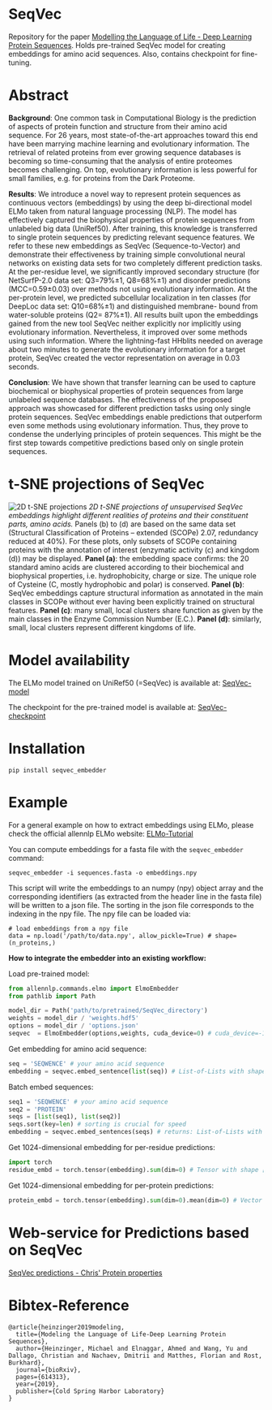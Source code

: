 # SeqVec

Repository for the paper [Modelling the Language of Life - Deep Learning Protein Sequences](https://www.biorxiv.org/content/10.1101/614313v3).
Holds pre-trained SeqVec model for creating embeddings for amino acid sequences. Also, contains checkpoint for fine-tuning.

# Abstract
**Background**: One common task in Computational Biology is the prediction of aspects of protein function and structure from their amino acid sequence. For 26 years, most state-of-the-art approaches toward this end have been marrying machine learning and evolutionary information. The retrieval of related proteins from ever growing sequence databases is becoming so time-consuming that the analysis of entire proteomes becomes challenging. On top, evolutionary information is less powerful for small families, e.g. for proteins from the Dark Proteome.

**Results**: We introduce a novel way to represent protein sequences as continuous vectors (embeddings) by using the deep bi-directional model ELMo taken from natural language processing (NLP). The model has effectively captured the biophysical properties of protein sequences from unlabeled big data (UniRef50). After training, this knowledge is transferred to single protein sequences by predicting relevant sequence features. We refer to these new embeddings as SeqVec (Sequence-to-Vector) and demonstrate their effectiveness by training simple convolutional neural networks on existing data sets for two completely different prediction tasks. At the per-residue level, we significantly improved secondary structure (for NetSurfP-2.0 data set: Q3=79%±1, Q8=68%±1) and disorder predictions (MCC=0.59±0.03) over methods not using evolutionary information. At the per-protein level, we predicted subcellular localization in ten classes (for DeepLoc data set: Q10=68%±1) and distinguished membrane- bound from water-soluble proteins (Q2= 87%±1). All results built upon the embeddings gained from the new tool SeqVec neither explicitly nor implicitly using evolutionary information. Nevertheless, it improved over some methods using such information. Where the lightning-fast HHblits needed on average about two minutes to generate the evolutionary information for a target protein, SeqVec created the vector representation on average in 0.03 seconds.

**Conclusion**: We have shown that transfer learning can be used to capture biochemical or biophysical properties of protein sequences from large unlabeled sequence databases. The effectiveness of the proposed approach was showcased for different prediction tasks using only single protein sequences. SeqVec embeddings enable predictions that outperform even some methods using evolutionary information. Thus, they prove to condense the underlying principles of protein sequences. This might be the first step towards competitive predictions based only on single protein sequences.

# t-SNE projections of SeqVec
![2D t-SNE projections](seqvec_tsne.png "2D t-SNE projections of SeqVec")
*2D t-SNE projections of unsupervised SeqVec embeddings highlight different realities of proteins and their constituent parts, amino acids.* Panels (b) to (d) are based on the same data set (Structural Classification of Proteins – extended (SCOPe) 2.07, redundancy reduced at 40%). For these plots, only subsets of SCOPe containing proteins with the annotation of interest (enzymatic activity (c) and kingdom (d)) may be displayed. **Panel (a)**: the embedding space confirms: the 20 standard amino acids are clustered according to their biochemical and biophysical properties, i.e. hydrophobicity, charge or size. The unique role of Cysteine (C, mostly hydrophobic and polar) is conserved. **Panel (b)**: SeqVec embeddings capture structural information as annotated in the main classes in SCOPe without ever having been explicitly trained on structural features. **Panel (c)**: many small, local clusters share function as given by the main classes in the Enzyme Commission Number (E.C.). **Panel (d)**: similarly, small, local clusters represent different kingdoms of life.

# Model availability
The ELMo model trained on UniRef50 (=SeqVec) is available at:
[SeqVec-model](https://rostlab.org/~deepppi/seqvec.zip)

The checkpoint for the pre-trained model is available at:
[SeqVec-checkpoint](https://rostlab.org/~deepppi/seqvec_checkpoint.tar.gz)

# Installation

```
pip install seqvec_embedder
```

# Example
For a general example on how to extract embeddings using ELMo, please check the 
official allennlp ELMo website: [ELMo-Tutorial](https://github.com/allenai/allennlp/blob/master/tutorials/how_to/elmo.md)

You can compute embeddings for a fasta file with the `seqvec_embedder` command:

```
seqvec_embedder -i sequences.fasta -o embeddings.npy
```
This script will write the embeddings to an numpy (npy) object array and the corresponding identifiers (as extracted from the header line in the fasta file) will be written to a json file. The sorting in the json file corresponds to the indexing in the npy file. The npy file can be loaded via:

```
# load embeddings from a npy file 
data = np.load('/path/to/data.npy', allow_pickle=True) # shape=(n_proteins,)
```

**How to integrate the embedder into an existing workflow:**


Load pre-trained model:

```python
from allennlp.commands.elmo import ElmoEmbedder
from pathlib import Path

model_dir = Path('path/to/pretrained/SeqVec_directory')
weights = model_dir / 'weights.hdf5'
options = model_dir / 'options.json'
seqvec  = ElmoEmbedder(options,weights, cuda_device=0) # cuda_device=-1 for CPU
```

Get embedding for amino acid sequence:

```python
seq = 'SEQWENCE' # your amino acid sequence
embedding = seqvec.embed_sentence(list(seq)) # List-of-Lists with shape [3,L,1024]
```

Batch embed sequences:

```python
seq1 = 'SEQWENCE' # your amino acid sequence
seq2 = 'PROTEIN'
seqs = [list(seq1), list(seq2)]
seqs.sort(key=len) # sorting is crucial for speed
embedding = seqvec.embed_sentences(seqs) # returns: List-of-Lists with shape [3,L,1024]
```

Get 1024-dimensional embedding for per-residue predictions:

```python
import torch
residue_embd = torch.tensor(embedding).sum(dim=0) # Tensor with shape [L,1024]
```

Get 1024-dimensional embedding for per-protein predictions:
```python
protein_embd = torch.tensor(embedding).sum(dim=0).mean(dim=0) # Vector with shape [1024]
```

# Web-service for Predictions based on SeqVec
[SeqVec predictions - Chris' Protein properties](https://embed.protein.properties/)

# Bibtex-Reference
```
@article{heinzinger2019modeling,
  title={Modeling the Language of Life-Deep Learning Protein Sequences},
  author={Heinzinger, Michael and Elnaggar, Ahmed and Wang, Yu and Dallago, Christian and Nachaev, Dmitrii and Matthes, Florian and Rost, Burkhard},
  journal={bioRxiv},
  pages={614313},
  year={2019},
  publisher={Cold Spring Harbor Laboratory}
}
```
